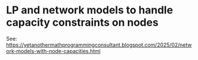 
# LP and network models to handle capacity constraints on nodes 

See: https://yetanothermathprogrammingconsultant.blogspot.com/2025/02/network-models-with-node-capacities.html

